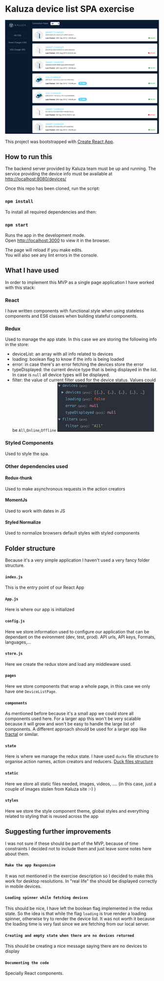 # Kaluza device list SPA exercise

![Kaluza device list](kaluza-device-list.png)

This project was bootstrapped with [Create React App](https://github.com/facebook/create-react-app).

## How to run this

The backend server provided by Kaluza team must be up and running. The service providing the device info must be available at [http://localhost:8080/devices/](http://localhost:8080/devices/)

Once this repo has been cloned, run the script:
### `npm install`
To install all required dependencies and then:

### `npm start`

Runs the app in the development mode.<br>
Open [http://localhost:3000](http://localhost:3000) to view it in the browser.

The page will reload if you make edits.<br>
You will also see any lint errors in the console.

## What I have used

In order to implement this MVP as a single page application I have worked with this stack:

### React
I have written components with functional style when using stateless components and ES6 classes when building stateful components.
### Redux
Used to manage the app state. In this case we are storing the following info in the store:
- deviceList: an array with all info related to devices
- loading: boolean flag to know if the info is being loaded
- error: in case there's an error fetching the devices store the error
- typeDisplayed: the current device type that is being displayed in the list. In case is `null` all device types will be displayed.
- filter: the value of current filter used for the device status. Values could be `All`,`Online`,`Offline`
![Redux state](redux-state.png)
### Styled Components
Used to style the spa.
### Other dependencies used
#### Redux-thunk
Used to make asynchronous requests in the action creators
#### MomentJs
Used to work with dates in JS
#### Styled Normalize
Used to normalize browsers default styles with styled components

## Folder structure
Because it's a very simple application I haven't used a very fancy folder structure.
#### `index.js`
This is the entry point of our React App
#### `App.js`
Here is where our app is initialized
#### `config.js`
Here we store information used to configure our application that can be dependant on the evironment (dev, test, prod). API urls, API keys, Formats, languages,...
#### `store.js`
Here we create the redux store and load any middleware used.
#### `pages`
Here we store components that wrap a whole page, in this case we only have one `DeviceListPage`.
#### `components`
As mentioned before because it's a small app we could store all components used here. For a larger app this won't be very scalable because it will grow and won't be easy to handle the large list of components. A different approach should be used for a larger app like [fractal](https://hackernoon.com/fractal-a-react-app-structure-for-infinite-scale-4dab943092af) or similar.
#### `state`
Here is where we manage the redux state. I have used `ducks` file structure to organise action names, action creators and reducers. [Duck files structure](https://medium.com/@scbarrus/the-ducks-file-structure-for-redux-d63c41b7035c)
#### `static`
Here we store all static files needed, images, videos, .... (in this case, just a couple of images stolen from Kaluza site :-) )
#### `styles`
Here we store the style component theme, global styles and everything related to styling that is reused across the app

## Suggesting further improvements
I was not sure if these should be part of the MVP, because of time constraints I decided not to include them and just leave some notes here about them.
#### `Make the app Responsive`
It was not mentioned in the exercise description so I decided to make this work for desktop resolutions. In "real life" the should be displayed correctly in mobile devices.
#### `Loading spinner while fetching devices`
This should be nice, I have left the boolean flag implemented in the redux state. So the idea is that while the flag `loading` is true render a loading spinner, otherwise try to render the device list. It was not worth it because the loading time is very fast since we are fetching from our local server.
#### `Creating and empty state when there are no devices returned`
This should be creating a nice message saying there are no devices to display
#### `Documenting the code`
Specially React components.
